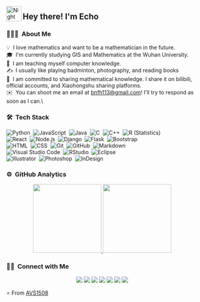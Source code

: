
<img alt="Night Coding" src="./assets/Hand%20Wave.gif" width='40' align="left"/><h2>Hey there! I'm Echo</h2>

<!-- ## 👋 &nbsp;Hey there! I'm Echoxing -->

### 👨🏻‍💻 &nbsp;About Me

💡 &nbsp;I love mathematics and want to be a mathematician in the future.\
🎓 &nbsp;I'm currently studying GIS and Mathematics at the Wuhan University.\
🌱 &nbsp;I am teaching myself computer knowledge.\
✍️ &nbsp;I usually like playing badminton, photography, and reading books\
💬 &nbsp;I am committed to sharing mathematical knowledge. I share it on bilibili, official accounts, and Xiaohongshu sharing platforms.\
✉️ &nbsp;You can shoot me an email at bnfh113@gmail.com! I'll try to respond as soon as I can.\

### 🛠 &nbsp;Tech Stack

![Python](https://img.shields.io/badge/-Python-05122A?style=flat&logo=python)&nbsp;
![JavaScript](https://img.shields.io/badge/-JavaScript-05122A?style=flat&logo=javascript)&nbsp;
![Java](https://img.shields.io/badge/-Java-05122A?style=flat&logo=Java&logoColor=FFA518)&nbsp;
![C](https://img.shields.io/badge/-C-05122A?style=flat&logo=C&logoColor=A8B9CC)&nbsp;
![C++](https://img.shields.io/badge/-C++-05122A?style=flat&logo=C%2B%2B&logoColor=00599C)&nbsp;
![R (Statistics)](https://img.shields.io/badge/-R-05122A?style=flat&logo=R&logoColor=276DC3)\
![React](https://img.shields.io/badge/-React-05122A?style=flat&logo=react)&nbsp;
![Node.js](https://img.shields.io/badge/-Node.js-05122A?style=flat&logo=node.js)&nbsp;
![Django](https://img.shields.io/badge/-Django-05122A?style=flat&logo=django&logoColor=092E20)&nbsp;
![Flask](https://img.shields.io/badge/-Flask-05122A?style=flat&logo=flask)&nbsp;
![Bootstrap](https://img.shields.io/badge/-Bootstrap-05122A?style=flat&logo=bootstrap&logoColor=563D7C)\
![HTML](https://img.shields.io/badge/-HTML-05122A?style=flat&logo=HTML5)&nbsp;
![CSS](https://img.shields.io/badge/-CSS-05122A?style=flat&logo=CSS3&logoColor=1572B6)&nbsp;
![Git](https://img.shields.io/badge/-Git-05122A?style=flat&logo=git)&nbsp;
![GitHub](https://img.shields.io/badge/-GitHub-05122A?style=flat&logo=github)&nbsp;
![Markdown](https://img.shields.io/badge/-Markdown-05122A?style=flat&logo=markdown)\
![Visual Studio Code](https://img.shields.io/badge/-Visual%20Studio%20Code-05122A?style=flat&logo=visual-studio-code&logoColor=007ACC)&nbsp;
![RStudio](https://img.shields.io/badge/-RStudio-05122A?style=flat&logo=rstudio)&nbsp;
![Eclipse](https://img.shields.io/badge/-Eclipse-05122A?style=flat&logo=eclipse-ide&logoColor=2C2255)\
![Illustrator](https://img.shields.io/badge/-Illustrator-05122A?style=flat&logo=adobe-illustrator)&nbsp;
![Photoshop](https://img.shields.io/badge/-Photoshop-05122A?style=flat&logo=adobe-photoshop)&nbsp;
![InDesign](https://img.shields.io/badge/-InDesign-05122A?style=flat&logo=adobe-indesign)

### ⚙️ &nbsp;GitHub Analytics

<p align="center">
<a href="https://github.com/Echoxing">
  <img height="180em" src="https://github-readme-stats-eight-theta.vercel.app/api?username=Echoxing&show_icons=true&theme=algolia&include_all_commits=true&count_private=true"/>
  <img height="180em" src="https://github-readme-stats-eight-theta.vercel.app/api/top-langs/?username=Echoxing&layout=compact&langs_count=8&theme=algolia"/>
</a>
</p>

### 🤝🏻 &nbsp;Connect with Me

<p align="center">
<a href="https://www.echoxing.github.io"><img src="https://img.shields.io/badge/-echoxing.com-3423A6?style=flat&logo=Google-Chrome&logoColor=white"/></a>
<a href="https://linkedin.com/"><img src="https://img.shields.io/badge/-Echoxing%20Vikram%20Singh-0077B5?style=flat&logo=Linkedin&logoColor=white"/></a>
<a href="mailto:bnfh@gmail.com"><img src="https://img.shields.io/badge/-bnfh@gmail.com-D14836?style=flat&logo=Gmail&logoColor=white"/></a>
<a href="https://instagram.com"><img src="https://img.shields.io/badge/-@echoxing__-E4405F?style=flat&logo=Instagram&logoColor=white"/></a>
<a href="https://facebook.com"><img src="https://img.shields.io/badge/-@echoxing-1877F2?style=flat&logo=Facebook&logoColor=white"/></a>
<a href="https://www.pinterest.ca"><img src="https://img.shields.io/badge/-@echoxing-BD081C?style=flat&logo=Pinterest&logoColor=white"/></a>
<a href="https://www.behance.net"><img src="https://img.shields.io/badge/-@echoxing-1769FF?style=flat&logo=Behance&logoColor=white"/></a>
</p>

⭐️ From [AVS1508](https://github.com/AVS1508)
